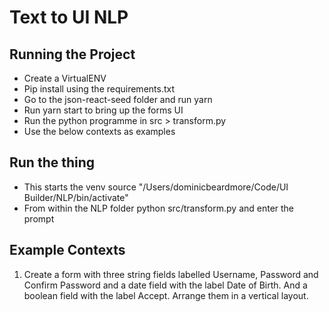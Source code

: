# Text to UI NLP

## Running the Project

- Create a VirtualENV
- Pip install using the requirements.txt
- Go to the json-react-seed folder and run yarn
- Run yarn start to bring up the forms UI
- Run the python programme in src > transform.py
- Use the below contexts as examples

## Run the thing

- This starts the venv source "/Users/dominicbeardmore/Code/UI Builder/NLP/bin/activate"
- From within the NLP folder python src/transform.py and enter the prompt

## Example Contexts
1. Create a form with three string fields labelled Username, Password and Confirm Password and a date field with the label Date of Birth. And a boolean field with the label Accept. Arrange them in a vertical layout.
